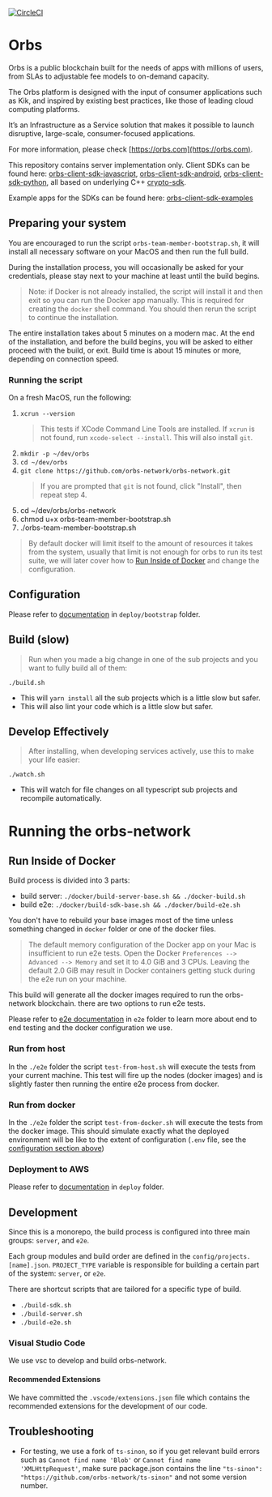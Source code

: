 [![CircleCI](https://circleci.com/gh/orbs-network/orbs-network/tree/master.svg?style=shield)](https://circleci.com/gh/orbs-network/orbs-network/tree/master)

# Orbs

Orbs is a public blockchain built for the needs of apps with millions of users, from SLAs to adjustable fee models to on-demand capacity.

The Orbs platform is designed with the input of consumer applications such as Kik, and inspired by existing best practices, like those of leading cloud computing platforms.

It’s an Infrastructure as a Service solution that makes it possible to launch disruptive, large-scale, consumer-focused applications.

For more information, please check [https://orbs.com](https://orbs.com).

This repository contains server implementation only. Client SDKs can be found here: [orbs-client-sdk-javascript](https://github.com/orbs-network/orbs-client-sdk-javascript), [orbs-client-sdk-android](https://github.com/orbs-network/orbs-client-sdk-android), [orbs-client-sdk-python](https://github.com/orbs-network/orbs-client-sdk-python), all based on underlying C++ [crypto-sdk](https://github.com/orbs-network/crypto-sdk).

Example apps for the SDKs can be found here: [orbs-client-sdk-examples](https://github.com/orbs-network/orbs-client-sdk-examples)

## Preparing your system
You are encouraged to run the script `orbs-team-member-bootstrap.sh`, it will install all necessary software on your MacOS and then run the full build.

During the installation process, you will occasionally be asked for your credentials, please stay next to your machine at least until the build begins.
> Note: if Docker is not already installed, the script will install it and then exit so you can run the Docker app manually. This is required for creating the `docker` shell command.
You should then rerun the script to continue the installation.

The entire installation takes about 5 minutes on a modern mac. At the end of the installation, and before the build begins, you will be asked to either proceed with the build, or exit. Build time is about 15 minutes or more, depending on connection speed.

### Running the script
On a fresh MacOS, run the following:

1. `xcrun --version`
    > This tests if XCode Command Line Tools are installed. If `xcrun` is not found, run `xcode-select --install`. This will also install `git`.
2. `mkdir -p ~/dev/orbs`
3. `cd ~/dev/orbs`
4. `git clone https://github.com/orbs-network/orbs-network.git`
     > If you are prompted that `git` is not found, click "Install", then repeat step 4.
5. cd ~/dev/orbs/orbs-network
6. chmod u+x orbs-team-member-bootstrap.sh
7. ./orbs-team-member-bootstrap.sh

> By default docker will limit itself to the amount of resources it takes from the system, usually that limit is not enough for orbs to run its test suite, we will later cover how to [Run Inside of Docker](#run-inside-of-docker) and change the configuration.

## Configuration

Please refer to [documentation](deploy/bootstrap/README.md) in `deploy/bootstrap` folder.

## Build (slow)

> Run when you made a big change in one of the sub projects and you want to fully build all of them:

`./build.sh`

* This will `yarn install` all the sub projects which is a little slow but safer.
* This will also lint your code which is a little slow but safer.

## Develop Effectively

> After installing, when developing services actively, use this to make your life easier:

`./watch.sh`

* This will watch for file changes on all typescript sub projects and recompile automatically.

# Running the orbs-network
## Run Inside of Docker

Build process is divided into 3 parts:

* build server: `./docker/build-server-base.sh && ./docker-build.sh`
* build e2e: `./docker/build-sdk-base.sh && ./docker/build-e2e.sh`

You don't have to rebuild your base images most of the time unless something changed in `docker` folder or one of the docker files.
> The default memory configuration of the Docker app on your Mac is insufficient to run e2e tests. Open the Docker `Preferences --> Advanced --> Memory` and set it to 4.0 GiB and 3 CPUs. Leaving the default 2.0 GiB may result in Docker containers getting stuck during the e2e run on your machine.

This build will generate all the docker images required to run the orbs-network blockchain. there are two options to run e2e tests.

Please refer to [e2e documentation](e2e/README.md) in `e2e` folder to learn more about end to end testing and the docker configuration we use.

### Run from host

In the `./e2e` folder the script `test-from-host.sh` will execute the tests from your current machine. This test will fire up the nodes (docker images) and is slightly faster then running the entire e2e process from docker.

### Run from docker

In the `./e2e` folder the script `test-from-docker.sh` will execute the tests from the docker image. This should simulate exactly what the deployed environment will be like to the extent of configuration (`.env` file, see the [configuration section above](#configuration))

### Deployment to AWS

Please refer to [documentation](deploy/README.md) in `deploy` folder.

## Development

Since this is a monorepo, the build process is configured into three main groups: `server`, and `e2e`.

Each group modules and build order are defined in the `config/projects.[name].json`. `PROJECT_TYPE` variable is responsible for building a certain part of the system: `server`, or `e2e`.

There are shortcut scripts that are tailored for a specific type of build.

* `./build-sdk.sh`
* `./build-server.sh`
* `./build-e2e.sh`

### Visual Studio Code

We use vsc to develop and build orbs-network.

#### Recommended Extensions

We have committed the `.vscode/extensions.json` file which contains the recommended extensions for the development of our code.

## Troubleshooting

* For testing, we use a fork of `ts-sinon`, so if you get relevant build errors such as `Cannot find name 'Blob'` or `Cannot find name 'XMLHttpRequest'`, make sure package.json contains the line `"ts-sinon": "https://github.com/orbs-network/ts-sinon"` and not some version number.
